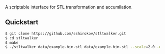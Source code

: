 A scriptable interface for STL transformation and accumilation.


## Quickstart

```bash
$ git clone https://github.com/sshirokov/stltwalker.git
$ cd stltwalker
$ make
$ ./stltwalker data/example.bin.stl data/example.bin.stl --scale=2.0 -o /tmp/out.stl
```
